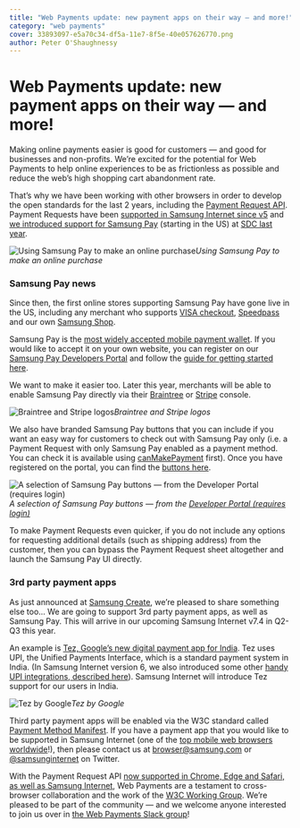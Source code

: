 ```yaml
---
title: "Web Payments update: new payment apps on their way — and more!"
category: "web payments"
cover: 33893097-e5a70c34-df5a-11e7-8f5e-40e057626770.png
author: Peter O'Shaughnessy
---
```



# Web Payments update: new payment apps on their way — and more!

Making online payments easier is good for customers — and good for businesses and non-profits. We’re excited for the potential for Web Payments to help online experiences to be as frictionless as possible and reduce the web’s high shopping cart abandonment rate.

That’s why we have been working with other browsers in order to develop the open standards for the last 2 years, including the [Payment Request API](https://developer.mozilla.org/en-US/docs/Web/API/Payment_Request_API). Payment Requests have been [supported in Samsung Internet since v5](https://medium.com/samsung-internet-dev/announcing-samsung-internet-5-0-1ac2bfc14b78) and [we introduced support for Samsung Pay](https://medium.com/samsung-internet-dev/how-to-accept-samsung-pay-on-your-website-using-web-payments-c2fcd4d26c02) (starting in the US) at [SDC last year](https://www.sdc2017.com/).

![Using Samsung Pay to make an online purchase](https://cdn-images-1.medium.com/max/2000/1*iyaaU_gdfOyo_HXNjz8iCQ.png)*Using Samsung Pay to make an online purchase*

### Samsung Pay news

Since then, the first online stores supporting Samsung Pay have gone live in the US, including any merchant who supports [VISA checkout](https://usa.visa.com/pay-with-visa/visa-checkout.html), [Speedpass](https://www.speedpass.com/) and our own [Samsung Shop](https://www.samsung.com/us/).

Samsung Pay is the [most widely accepted mobile payment wallet](https://www.samsung.com/us/support/owners/app/samsung-pay). If you would like to accept it on your own website, you can register on our [Samsung Pay Developers Portal](https://pay.samsung.com/developers) and follow the [guide for getting started here](http://developer.samsung.com/internet/android/web-payments-guide).

We want to make it easier too. Later this year, merchants will be able to enable Samsung Pay directly via their [Braintree](https://www.braintreepayments.com/) or [Stripe](https://stripe.com) console.

![Braintree and Stripe logos](https://cdn-images-1.medium.com/max/2000/1*NJkzJ_ys3oEor1zzRjPuPw.png)*Braintree and Stripe logos*

We also have branded Samsung Pay buttons that you can include if you want an easy way for customers to check out with Samsung Pay only (i.e. a Payment Request with only Samsung Pay enabled as a payment method. You can check it is available using [canMakePayment](https://developer.mozilla.org/en-US/docs/Web/API/PaymentRequest/canMakePayment) first). Once you have registered on the portal, you can find the [buttons here](https://pay.samsung.com/developers/resource/brand).

![A selection of Samsung Pay buttons — from the [Developer Portal (requires login)](https://pay.samsung.com/developers/resource/brand)](https://cdn-images-1.medium.com/max/2000/1*1r-AWBCXtYGlYCR-WuA7xA.png)*A selection of Samsung Pay buttons — from the [Developer Portal (requires login)](https://pay.samsung.com/developers/resource/brand)*

To make Payment Requests even quicker, if you do not include any options for requesting additional details (such as shipping address) from the customer, then you can bypass the Payment Request sheet altogether and launch the Samsung Pay UI directly.

### 3rd party payment apps

As just announced at [Samsung Create](https://samsungcreate.com/), we’re pleased to share something else too… We are going to support 3rd party payment apps, as well as Samsung Pay. This will arrive in our upcoming Samsung Internet v7.4 in Q2-Q3 this year.

An example is [Tez, Google’s new digital payment app for India](https://tez.google.com/). Tez uses UPI, the Unified Payments Interface, which is a standard payment system in India. (In Samsung Internet version 6, we also introduced some other [handy UPI integrations, described here](https://medium.com/samsung-internet-dev/lets-connect-with-samsung-internet-v6-4-stable-1f197d43a812#b075)). Samsung Internet will introduce Tez support for our users in India.

![Tez by Google](https://cdn-images-1.medium.com/max/2000/1*TuyEYQL0FzuHazZtvNZRHw.png)*Tez by Google*

Third party payment apps will be enabled via the W3C standard called [Payment Method Manifest](https://w3c.github.io/payment-method-manifest/). If you have a payment app that you would like to be supported in Samsung Internet (one of the [top mobile web browsers worldwide](https://medium.com/samsung-internet-dev/think-you-know-the-top-web-browsers-458a0a070175)!), then please contact us at [browser@samsung.com](mailto:browser@samsung.com) or [@samsunginternet](https://twitter.com/samsunginternet) on Twitter.

With the Payment Request API [now supported in Chrome, Edge and Safari, as well as Samsung Internet](https://caniuse.com/#feat=payment-request), Web Payments are a testament to cross-browser collaboration and the work of the [W3C Working Group](https://www.w3.org/Payments/WG/). We’re pleased to be part of the community — and we welcome anyone interested to join us over in [the Web Payments Slack group](https://join.slack.com/t/webpayments/shared_invite/enQtMjQyNDI4Mjg4NjQ2LWIyYjAyMDE1MGM1YTNiYjM4NzI4OThhYzlhZjk2M2RmMDQyODk1ZWY4MzQ2ZGMxZTY0MmMxOWYzNzY3YzNlMDg)!
